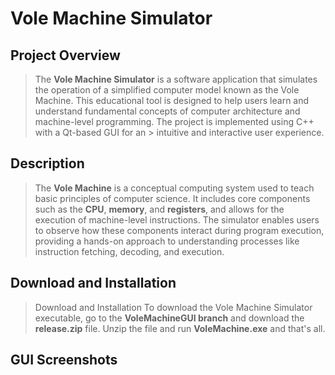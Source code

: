 # Vole Machine Simulator

## Project Overview

> The **Vole Machine Simulator** is a software application that simulates the operation of a simplified computer model known as the Vole Machine. This educational tool is designed
> to help users learn and understand fundamental concepts of computer architecture and machine-level programming. The project is implemented using C++ with a Qt-based GUI for an > intuitive and interactive user experience.

## Description

> The **Vole Machine** is a conceptual computing system used to teach basic principles of computer science. It includes core components such as the **CPU**, **memory**, and
> **registers**, and allows for the execution of machine-level instructions. The simulator enables users to observe how these components interact during program execution, providing a hands-on
> approach to understanding processes like instruction fetching, decoding, and execution.

## Download and Installation
> Download and Installation
> To download the Vole Machine Simulator executable, go to the **VoleMachineGUI branch** and download the **release.zip** file. Unzip the file and run **VoleMachine.exe**
> and that's all.

## GUI Screenshots
